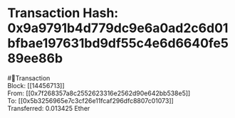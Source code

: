 
Transaction Hash: 0x9a9791b4d779dc9e6a0ad2c6d01bfbae197631bd9df55c4e6d6640fe589ee86b
====================================================================================
  
#💸Transaction  
Block: [[14456713]]  
From: [[0x7f268357a8c2552623316e2562d90e642bb538e5]]  
To: [[0x5b3256965e7c3cf26e11fcaf296dfc8807c01073]]  
Transferred: 0.013425 Ether
